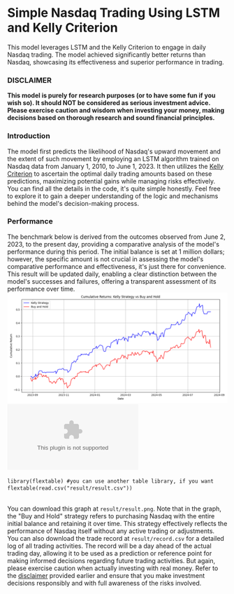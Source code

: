 # Simple Nasdaq Trading Using LSTM and Kelly Criterion
This model leverages LSTM and the Kelly Criterion to engage in daily Nasdaq trading. The model achieved significantly better returns than Nasdaq, showcasing its effectiveness and superior performance in trading.
### DISCLAIMER
**This model is purely for research purposes (or to have some fun if you wish so). It should NOT be considered as serious investment advice. Please exercise caution and wisdom when investing your money, making decisions based on thorough research and sound financial principles.**


### Introduction
The model first predicts the likelihood of Nasdaq's upward movement and the extent of such movement by employing an LSTM algorithm trained on Nasdaq data from January 1, 2010, to June 1, 2023. It then utilizes the [Kelly Criterion](https://en.wikipedia.org/wiki/Kelly_criterion) to ascertain the optimal daily trading amounts based on these predictions, maximizing potential gains while managing risks effectively. You can find all the details in the code, it's quite simple honestly. Feel free to explore it to gain a deeper understanding of the logic and mechanisms behind the model's decision-making process.
### Performance
The benchmark below is derived from the outcomes observed from June 2, 2023, to the present day, providing a comparative analysis of the model's performance during this period. The initial balance is set at 1 million dollars; however, the specific amount is not crucial in assessing the model's comparative performance and effectiveness, it's just there for convenience. 
This result will be updated daily, enabling a clear distinction between the model's successes and failures, offering a transparent assessment of its performance over time. 
![result](result/result.png)
![result_table](result/result.csv)
```{r, echo=FALSE, warning=FALSE}
library(flextable) #you can use another table library, if you want
flextable(read.csv("result/result.csv"))
```

\
You can download this graph at `result/result.png`. Note that in the graph, the "Buy and Hold" strategy refers to purchasing Nasdaq with the entire initial balance and retaining it over time. This strategy effectively reflects the performance of Nasdaq itself without any active trading or adjustments.
\
You can also download the trade record at `result/record.csv` for a detailed log of all trading activities. The record will be a day ahead of the actual trading day, allowing it to be used as a prediction or reference point for making informed decisions regarding future trading activities. But again, please exercise caution when actually investing with real money. Refer to the [disclaimer](#disclaimer) provided earlier and ensure that you make investment decisions responsibly and with full awareness of the risks involved.



